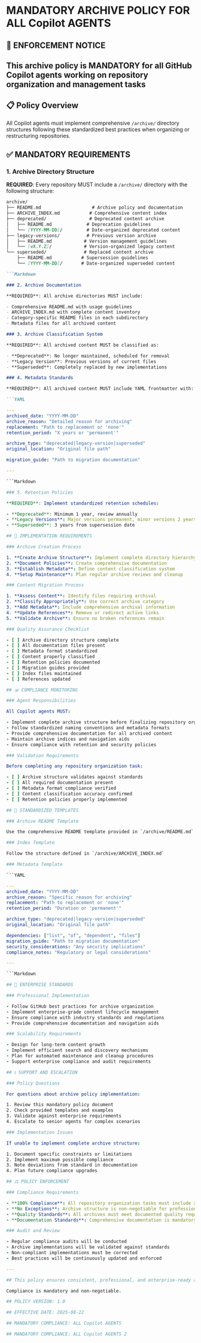 # MANDATORY ARCHIVE POLICY FOR ALL Copilot AGENTS

## 🚨 ENFORCEMENT NOTICE

## This archive policy is MANDATORY for all GitHub Copilot agents working on repository organization and management tasks

## 📋 Policy Overview

All Copilot agents must implement comprehensive `/archive/` directory structures following these
standardized best practices when organizing or restructuring repositories.

## ✅ MANDATORY REQUIREMENTS

### 1. Archive Directory Structure

**REQUIRED**: Every repository MUST include a `/archive/` directory with the following structure:

````Markdown
archive/
├── README.md                   # Archive policy and documentation
├── ARCHIVE_INDEX.md           # Comprehensive content index
├── deprecated/                # Deprecated content archive
│   ├── README.md             # Deprecation guidelines
│   └── [YYYY-MM-DD]/         # Date-organized deprecated content
├── legacy-versions/          # Previous version archive
│   ├── README.md            # Version management guidelines
│   └── [vX.Y.Z]/            # Version-organized legacy content
└── superseded/              # Replaced content archive
    ├── README.md           # Supersession guidelines
    └── [YYYY-MM-DD]/       # Date-organized superseded content

```Markdown

### 2. Archive Documentation

**REQUIRED**: All archive directories MUST include:

- Comprehensive README.md with usage guidelines
- ARCHIVE_INDEX.md with complete content inventory
- Category-specific README files in each subdirectory
- Metadata files for all archived content

### 3. Archive Classification System

**REQUIRED**: All archived content MUST be classified as:

- **Deprecated**: No longer maintained, scheduled for removal
- **Legacy Version**: Previous versions of current files
- **Superseded**: Completely replaced by new implementations

### 4. Metadata Standards

**REQUIRED**: All archived content MUST include YAML frontmatter with:

```YAML

---
archived_date: "YYYY-MM-DD"
archive_reason: "Detailed reason for archiving"
replacement: "Path to replacement or 'none'"
retention_period: "X years or 'permanent'"

archive_type: "deprecated|legacy-version|superseded"
original_location: "Original file path"

migration_guide: "Path to migration documentation"

---

```Markdown

### 5. Retention Policies

**REQUIRED**: Implement standardized retention schedules:

- **Deprecated**: Minimum 1 year, review annually
- **Legacy Versions**: Major versions permanent, minor versions 2 years
- **Superseded**: 3 years from supersession date

## 🔧 IMPLEMENTATION REQUIREMENTS

### Archive Creation Process

1. **Create Archive Structure**: Implement complete directory hierarchy
2. **Document Policies**: Create comprehensive documentation
3. **Establish Metadata**: Define content classification system
4. **Setup Maintenance**: Plan regular archive reviews and cleanup

### Content Migration Process

1. **Assess Content**: Identify files requiring archival
2. **Classify Appropriately**: Use correct archive category
3. **Add Metadata**: Include comprehensive archival information
4. **Update References**: Remove or redirect active links
5. **Validate Archive**: Ensure no broken references remain

### Quality Assurance Checklist

- [ ] Archive directory structure complete
- [ ] All documentation files present
- [ ] Metadata format standardized
- [ ] Content properly classified
- [ ] Retention policies documented
- [ ] Migration guides provided
- [ ] Index files maintained
- [ ] References updated

## 📊 COMPLIANCE MONITORING

### Agent Responsibilities

All Copilot agents MUST:

- Implement complete archive structure before finalizing repository organization
- Follow standardized naming conventions and metadata formats
- Provide comprehensive documentation for all archived content
- Maintain archive indices and navigation aids
- Ensure compliance with retention and security policies

### Validation Requirements

Before completing any repository organization task:

- [ ] Archive structure validates against standards
- [ ] All required documentation present
- [ ] Metadata format compliance verified
- [ ] Content classification accuracy confirmed
- [ ] Retention policies properly implemented

## 🎯 STANDARDIZED TEMPLATES

### Archive README Template

Use the comprehensive README template provided in `/archive/README.md`

### Index Template

Follow the structure defined in `/archive/ARCHIVE_INDEX.md`

### Metadata Template

```YAML

---
archived_date: "YYYY-MM-DD"
archive_reason: "Specific reason for archiving"
replacement: "Path to replacement or 'none'"
retention_period: "Duration or 'permanent'"

archive_type: "deprecated|legacy-version|superseded"
original_location: "Original file path"

dependencies: ["list", "of", "dependent", "files"]
migration_guide: "Path to migration documentation"
security_considerations: "Any security implications"
compliance_notes: "Regulatory or legal considerations"

---

```Markdown

## 🚀 ENTERPRISE STANDARDS

### Professional Implementation

- Follow GitHub best practices for archive organization
- Implement enterprise-grade content lifecycle management
- Ensure compliance with industry standards and regulations
- Provide comprehensive documentation and navigation aids

### Scalability Requirements

- Design for long-term content growth
- Implement efficient search and discovery mechanisms
- Plan for automated maintenance and cleanup procedures
- Support enterprise compliance and audit requirements

## 📞 SUPPORT AND ESCALATION

### Policy Questions

For questions about archive policy implementation:

1. Review this mandatory policy document
2. Check provided templates and examples
3. Validate against enterprise requirements
4. Escalate to senior agents for complex scenarios

### Implementation Issues

If unable to implement complete archive structure:

1. Document specific constraints or limitations
2. Implement maximum possible compliance
3. Note deviations from standard in documentation
4. Plan future compliance upgrades

## ⚖️ POLICY ENFORCEMENT

### Compliance Requirements

- **100% Compliance**: All repository organization tasks must include archive implementation
- **No Exceptions**: Archive structure is non-negotiable for professional repositories
- **Quality Standards**: All archives must meet documented quality requirements
- **Documentation Standards**: Comprehensive documentation is mandatory

### Audit and Review

- Regular compliance audits will be conducted
- Archive implementations will be validated against standards
- Non-compliant implementations must be corrected
- Best practices will be continuously updated and enforced

---

## This policy ensures consistent, professional, and enterprise-ready archive implementation across all Copilot agent repository organization tasks

Compliance is mandatory and non-negotiable.

## POLICY VERSION: 1.0

## EFFECTIVE DATE: 2025-08-22

## MANDATORY COMPLIANCE: ALL Copilot AGENTS

## MANDATORY COMPLIANCE: ALL Copilot AGENTS 2
````
